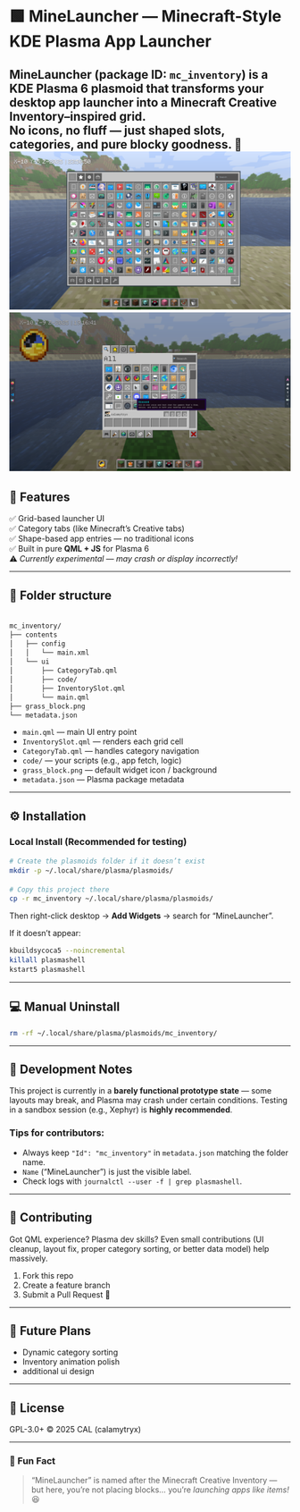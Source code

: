 # 🟩 MineLauncher — Minecraft-Style KDE Plasma App Launcher

**MineLauncher** (package ID: `mc_inventory`) is a KDE Plasma 6 plasmoid that transforms your desktop app launcher into a **Minecraft Creative Inventory**–inspired grid.  
No icons, no fluff — just shaped slots, categories, and pure blocky goodness. 🧱
![MineLauncher Preview](preview.png)
![MineLauncher Preview New](preview2.png)
---

## 🧩 Features

✅ Grid-based launcher UI  
✅ Category tabs (like Minecraft’s Creative tabs)  
✅ Shape-based app entries — no traditional icons  
✅ Built in pure **QML + JS** for Plasma 6  
⚠️ *Currently experimental — may crash or display incorrectly!*

---

## 📂 Folder structure

```

mc_inventory/
├── contents
│   ├── config
│   │   └── main.xml
│   └── ui
│       ├── CategoryTab.qml
│       ├── code/
│       ├── InventorySlot.qml
│       └── main.qml
├── grass_block.png
└── metadata.json

````

- `main.qml` — main UI entry point  
- `InventorySlot.qml` — renders each grid cell  
- `CategoryTab.qml` — handles category navigation  
- `code/` — your scripts (e.g., app fetch, logic)  
- `grass_block.png` — default widget icon / background  
- `metadata.json` — Plasma package metadata  

---

## ⚙️ Installation

### Local Install (Recommended for testing)
```bash
# Create the plasmoids folder if it doesn’t exist
mkdir -p ~/.local/share/plasma/plasmoids/

# Copy this project there
cp -r mc_inventory ~/.local/share/plasma/plasmoids/
````

Then right-click desktop → **Add Widgets** → search for “MineLauncher”.

If it doesn’t appear:

```bash
kbuildsycoca5 --noincremental
killall plasmashell
kstart5 plasmashell
```

---

## 💻 Manual Uninstall

```bash
rm -rf ~/.local/share/plasma/plasmoids/mc_inventory/
```
---

## 🧠 Development Notes

This project is currently in a **barely functional prototype state** — some layouts may break, and Plasma may crash under certain conditions.
Testing in a sandbox session (e.g., Xephyr) is **highly recommended**.

### Tips for contributors:

* Always keep `"Id": "mc_inventory"` in `metadata.json` matching the folder name.
* `Name` (“MineLauncher”) is just the visible label.
* Check logs with `journalctl --user -f | grep plasmashell`.

---

## 🤝 Contributing

Got QML experience? Plasma dev skills?
Even small contributions (UI cleanup, layout fix, proper category sorting, or better data model) help massively.

1. Fork this repo
2. Create a feature branch
3. Submit a Pull Request 🚀

---

## 🧱 Future Plans

* Dynamic category sorting
* Inventory animation polish
* additional ui design

---

## 📜 License

GPL-3.0+
© 2025 CAL (calamytryx)

---

### 💬 Fun Fact

> “MineLauncher” is named after the Minecraft Creative Inventory — but here, you’re not placing blocks… you’re *launching apps like items!* 😆
